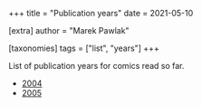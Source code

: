 +++
title = "Publication years"
date = 2021-05-10

[extra]
author = "Marek Pawlak"

[taxonomies]
tags = ["list", "years"]
+++

List of publication years for comics read so far.

<!-- more -->

* [2004](../years/2004)
* [2005](../years/2005)